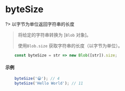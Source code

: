 # byteSize

?> 以字节为单位返回字符串的长度

> 将给定的字符串转换为 [`Blob` 对象]。
>
> 使用`Blob.size` 获取字符串的长度（以字节为单位）。

```js
	const byteSize = str => new Blob([str]).size;
```

#### 示例

```js
	byteSize('😀'); // 4
	byteSize('Hello World'); // 11
```